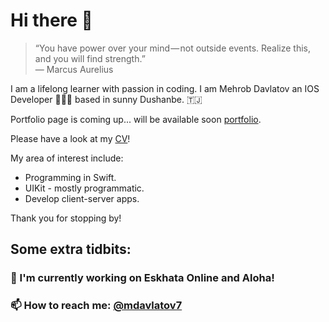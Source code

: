 # Hi there 👋

> “You have power over your mind — not outside events. Realize this, and you will find strength.”   
― Marcus Aurelius 

I am a lifelong learner with passion in coding. I am Mehrob Davlatov an IOS Developer 👨🏻‍💻  based in sunny Dushanbe. 🇹🇯 

Portfolio page is coming up... will be available soon [portfolio](/).

Please have a look at my [CV](https://github.com/mdavlatov/mdavlatov/blob/main/images/cv/Mehrob%20Davlatov%20-%20IOS%20Developer.pdf)!

My area of interest include:
- Programming in Swift.
- UIKit - mostly programmatic.
- Develop client-server apps.

Thank you for stopping by! 

## Some extra tidbits: 

### 🎄 I'm currently working on Eskhata Online and Aloha!
### 📫 How to reach me: [@mdavlatov7](https://t.me/mdavlatov7)


<br>



<!--

- 🔭 I’m currently working on ...
- 🌱 I’m currently learning ...
- 👯 I’m looking to collaborate on ...
- 🤔 I’m looking for help with ...
- 💬 Ask me about ...
- 📫 How to reach me: ...
- 😄 Pronouns: ...
- ⚡ Fun fact: ...

<p align="center">
  <img src="" width="400"  title="Laurent on the bicycle">
</p>
-->